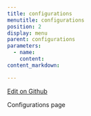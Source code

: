 ```yaml
---
title: configurations
menutitle: configurations
position: 2
display: menu
parent: configurations
parameters:
  - name:
    content:
content_markdown:

---
```

<a class="editor-link" id="github-editor-link" href="{{site.github}}configurations/index.md">Edit on Github</a>

Configurations page

